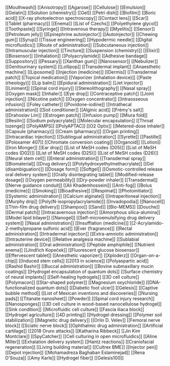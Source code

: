 [[Mouthwash]]
[[Anisotropy]]
[[Agarose]]
[[Cellulose]]
[[Emulsion]]
[[Gelatin]]
[[Solution (chemistry)]]
[[Gel]]
[[Petri dish]]
[[Biofilm]]
[[Boric acid]]
[[X-ray photoelectron spectroscopy]]
[[Contact lens]]
[[Scar]]
[[Tablet (pharmacy)]]
[[Enema]]
[[List of Czechs]]
[[Polyethylene glycol]]
[[Toothpaste]]
[[Syringe]]
[[Intravenous therapy]]
[[Myelitis]]
[[Sensor]]
[[Petroleum jelly]]
[[Epinephrine autoinjector]]
[[Autoinjector]]
[[Chewing gum]]
[[Syrup]]
[[Tissue engineering]]
[[Hypodermic needle]]
[[Digital microfluidics]]
[[Route of administration]]
[[Subcutaneous injection]]
[[Intramuscular injection]]
[[Tincture]]
[[Suspension (chemistry)]]
[[Elixir]]
[[Biosensor]]
[[Inhalation]]
[[Polyacrylamide]]
[[Adhesive bandage]]
[[Suppository]]
[[Pessary]]
[[Xanthan gum]]
[[Nanosensor]]
[[Nebulizer]]
[[Genitourinary system]]
[[Lollipop]]
[[Transdermal implant]]
[[Anaesthetic machine]]
[[Liposome]]
[[Injection (medicine)]]
[[Dermis]]
[[Transdermal patch]]
[[Topical medication]]
[[Vaporizer (inhalation device)]]
[[Paste (rheology)]]
[[Lip balm]]
[[Epidural administration]]
[[Jet injector]]
[[Liniment]]
[[Spinal cord injury]]
[[Stereolithography]]
[[Nasal spray]]
[[Oxygen mask]]
[[Inhaler]]
[[Eye drop]]
[[Contraceptive patch]]
[[Joint injection]]
[[Nicotine patch]]
[[Oxygen concentrator]]
[[Intraosseous infusion]]
[[Foley catheter]]
[[Povidone-iodine]]
[[Intrathecal administration]]
[[Soil conditioner]]
[[Alginic acid]]
[[Frémy's salt]]
[[Drahoslav Lím]]
[[Estrogen patch]]
[[Infusion pump]]
[[Miura fold]]
[[Resilin]]
[[Sodium polyacrylate]]
[[Molecular encapsulation]]
[[Throat lozenge]]
[[PolyAMPS]]
[[PolyAPTAC]]
[[O2 Optix]]
[[Metered-dose inhaler]]
[[Capsule (pharmacy)]]
[[Cream (pharmacy)]]
[[Organ printing]]
[[Intracardiac injection]]
[[Sublingual administration]]
[[Syrette]]
[[Pastille]]
[[Poloxamer 407]]
[[Chromate conversion coating]]
[[Organoid]]
[[Lotion]]
[[Iron Monger]]
[[Ear drop]]
[[List of MeSH codes (D05)]]
[[List of MeSH codes (D02)]]
[[List of MeSH codes (D25)]]
[[List of MeSH codes (D26)]]
[[Neural stem cell]]
[[Enteral administration]]
[[Transdermal spray]]
[[Biomaterial]]
[[Drug delivery]]
[[Polyhydroxyethylmethacrylate]]
[[Gel (disambiguation)]]
[[Dosage form]]
[[Softgel]]
[[Osmotic-controlled release oral delivery system]]
[[Orally disintegrating tablet]]
[[Modified-release dosage]]
[[Oxygen permeability]]
[[Dry-powder inhaler]]
[[Transdermal]]
[[Nerve guidance conduit]]
[[Ali Khademhosseini]]
[[Anti-fog]]
[[Bolus (medicine)]]
[[Smoking]]
[[Bioadhesive]]
[[Respimat]]
[[Photoinitiator]]
[[Systemic administration]]
[[Calcium alginate]]
[[Intraperitoneal injection]]
[[Murphy drip]]
[[Poly(N-isopropylacrylamide)]]
[[Invadopodia]]
[[Nanocell]]
[[Thin-film drug delivery]]
[[Shampoo]]
[[Sand]]
[[Bio-MEMS]]
[[Douche]]
[[Dermal patch]]
[[Intracavernous injection]]
[[Amorphous silica-alumina]]
[[Model lipid bilayer]]
[[Nanogel]]
[[Self-microemulsifying drug delivery system]]
[[Nasal administration]]
[[Insufflation (medicine)]]
[[2-Acrylamido-2-methylpropane sulfonic acid]]
[[Ever (fragrance)]]
[[Rectal administration]]
[[Intradermal injection]]
[[Extra-amniotic administration]]
[[Intrauterine device]]
[[Relative analgesia machine]]
[[Sublabial administration]]
[[Oral administration]]
[[Peptide amphiphile]]
[[Nutrient enema]]
[[Jindřich Kopeček]]
[[Fluorescent glucose biosensor]]
[[Effervescent tablet]]
[[Anesthetic vaporizer]]
[[Xploderz]]
[[Organ-on-a-chip]]
[[Induced stem cells]]
[[2013 in science]]
[[Polyaspartic acid]]
[[Rashid Bashir]]
[[Buccal administration]]
[[Bovine submaxillary mucin coatings]]
[[Hydrogel encapsulation of quantum dots]]
[[Surface chemistry of neural implants]]
[[Self-healing hydrogels]]
[[3D cell culture]]
[[Polymacon]]
[[Star-shaped polymer]]
[[Magnesium oxychloride]]
[[DNA-functionalized quantum dots]]
[[Diabetic foot ulcer]]
[[Gelesis]]
[[Captive bubble method]]
[[List of Mexican inventions and discoveries]]
[[Nursing pads]]
[[Titanate nanosheet]]
[[Powder]]
[[Spinal cord injury research]]
[[Nanosponges]]
[[3D cell culture in wood-based nanocellulose hydrogel]]
[[Sink condition]]
[[Microfluidic cell culture]]
[[Fascia iliaca block]]
[[Hydrogel agriculture]]
[[4D printing]]
[[Hydrogel dressing]]
[[Polymer soil stabilization]]
[[Magnetic drug delivery]]
[[Orlin D. Velev]]
[[Femoral nerve block]]
[[Sciatic nerve block]]
[[Ophthalmic drug administration]]
[[Artificial cartilage]]
[[2018 Oruro attacks]]
[[Katharina Ribbeck]]
[[Jin Kim Montclare]]
[[SpyCatcher]]
[[Cell culturing in open microfluidics]]
[[Aline Miller]]
[[Exhalation delivery system]]
[[Hantz reactions]]
[[Craniofacial regeneration]]
[[Living building material]]
[[Cultrex BME]]
[[Injector pen]]
[[Depot injection]]
[[Mohamadreza Baghaban Eslaminejad]]
[[Rena D'Souza]]
[[Amy Karle]]
[[Hydrogel fiber]]
[[Gelesis100]]
